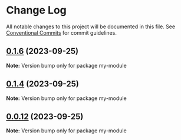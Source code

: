 # Change Log

All notable changes to this project will be documented in this file.
See [Conventional Commits](https://conventionalcommits.org) for commit guidelines.

## [0.1.6](https://github.com/saivaradula/letslerna/compare/v0.1.5...v0.1.6) (2023-09-25)

**Note:** Version bump only for package my-module





## [0.1.4](https://github.com/saivaradula/letslerna/compare/v0.1.3...v0.1.4) (2023-09-25)

**Note:** Version bump only for package my-module





## [0.0.12](https://github.com/saivaradula/letslerna/compare/v0.0.11...v0.0.12) (2023-09-25)

**Note:** Version bump only for package my-module

